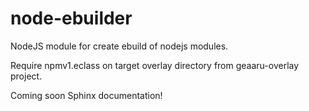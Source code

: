 node-ebuilder
=============

NodeJS module for create ebuild of nodejs modules.

Require npmv1.eclass on target overlay directory from geaaru-overlay project.

Coming soon Sphinx documentation!

